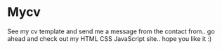 # Mycv
 See my cv template and send me a message from the contact from..
 go ahead and check out my HTML CSS JavaScript site.. hope you like it :)
